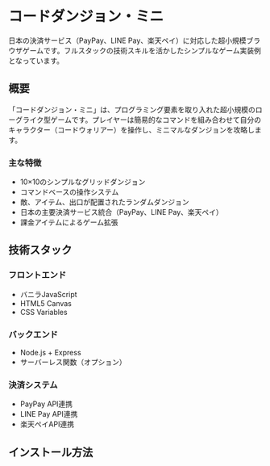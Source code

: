 # コードダンジョン・ミニ

日本の決済サービス（PayPay、LINE Pay、楽天ペイ）に対応した超小規模ブラウザゲームです。フルスタックの技術スキルを活かしたシンプルなゲーム実装例となっています。

## 概要

「コードダンジョン・ミニ」は、プログラミング要素を取り入れた超小規模のローグライク型ゲームです。プレイヤーは簡易的なコマンドを組み合わせて自分のキャラクター（コードウォリアー）を操作し、ミニマルなダンジョンを攻略します。

### 主な特徴

- 10×10のシンプルなグリッドダンジョン
- コマンドベースの操作システム
- 敵、アイテム、出口が配置されたランダムダンジョン
- 日本の主要決済サービス統合（PayPay、LINE Pay、楽天ペイ）
- 課金アイテムによるゲーム拡張

## 技術スタック

### フロントエンド
- バニラJavaScript
- HTML5 Canvas
- CSS Variables

### バックエンド
- Node.js + Express
- サーバーレス関数（オプション）

### 決済システム
- PayPay API連携
- LINE Pay API連携
- 楽天ペイAPI連携

## インストール方法

